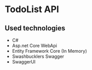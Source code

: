 # TodoList API

## Used technologies
- C#
- Asp.net Core WebApi
- Entity Framework Core (In Memory)
- Swashbucklers Swagger
- SwaggerUI
